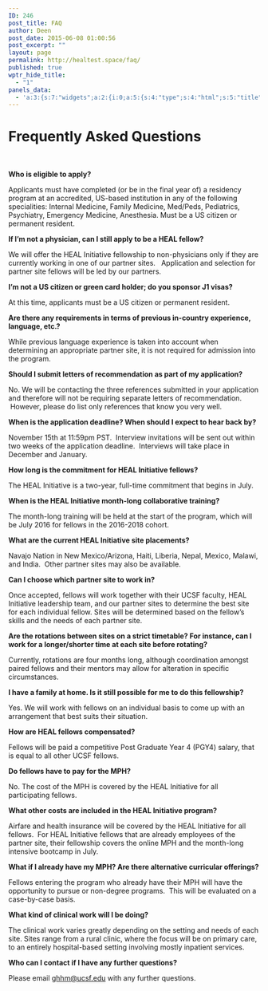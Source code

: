 ```yaml
---
ID: 246
post_title: FAQ
author: Deen
post_date: 2015-06-08 01:00:56
post_excerpt: ""
layout: page
permalink: http://healtest.space/faq/
published: true
wptr_hide_title:
  - "1"
panels_data:
  - 'a:3:{s:7:"widgets";a:2:{i:0;a:5:{s:4:"type";s:4:"html";s:5:"title";s:0:"";s:4:"text";s:52:"<h1 class="headline">Frequently Asked Questions</h1>";s:6:"filter";s:1:"1";s:11:"panels_info";a:6:{s:5:"class";s:30:"WP_Widget_Black_Studio_TinyMCE";s:3:"raw";b:0;s:4:"grid";i:0;s:4:"cell";i:0;s:2:"id";i:0;s:5:"style";a:1:{s:18:"background_display";s:4:"tile";}}}i:1;a:5:{s:4:"type";s:6:"visual";s:5:"title";s:0:"";s:4:"text";s:4473:"<div class="entry-content"><p> </p><p><b>Who is eligible to apply?</b></p><p>Applicants must have completed (or be in the final year of) a residency program at an accredited, US-based institution in any of the following specialities: Internal Medicine, Family Medicine, Med/Peds, Pediatrics, Psychiatry, Emergency Medicine, Anesthesia. Must be a US citizen or permanent resident.</p><p><b>If I’m not a physician, can I still apply to be a HEAL fellow?</b></p><p>We will offer the HEAL Initiative fellowship to non-physicians only if they are currently working in one of our partner sites.   Application and selection for partner site fellows will be led by our partners.</p><p><b>I’m not a US citizen or green card holder; do you sponsor J1 visas?</b></p><p>At this time, applicants must be a US citizen or permanent resident.</p><p><b>Are there any requirements in terms of previous in-country experience, language, etc.?</b></p><p>While previous language experience is taken into account when determining an appropriate partner site, it is not required for admission into the program.</p><p><b>Should I submit letters of recommendation as part of my application?</b></p><p>No. We will be contacting the three references submitted in your application and therefore will not be requiring separate letters of recommendation.  However, please do list only references that know you very well.</p><p><b>When is the application deadline? When should I expect to hear back by?</b></p><p>November 15th at 11:59pm PST.  Interview invitations will be sent out within two weeks of the application deadline.  Interviews will take place in December and January.</p><p><b>How long is the commitment for HEAL Initiative fellows?</b></p><p>The HEAL Initiative is a two-year, full-time commitment that begins in July.</p><p><b>When is the HEAL Initiative month-long collaborative training?</b></p><p>The month-long training will be held at the start of the program, which will be July 2016 for fellows in the 2016-2018 cohort.</p><p><b>What are the current HEAL Initiative site placements?</b></p><p>Navajo Nation in New Mexico/Arizona, Haiti, Liberia, Nepal, Mexico, Malawi, and India.  Other partner sites may also be available.</p><p><b>Can I choose which partner site to work in?</b></p><p>Once accepted, fellows will work together with their UCSF faculty, HEAL Initiative leadership team, and our partner sites to determine the best site for each individual fellow. Sites will be determined based on the fellow’s skills and the needs of each partner site.</p><p><b>Are the rotations between sites on a strict timetable? For instance, can I work for a longer/shorter time at each site before rotating?</b></p><p>Currently, rotations are four months long, although coordination amongst paired fellows and their mentors may allow for alteration in specific circumstances.</p><p><strong>I have a family at home. Is it still possible for me to do this fellowship?</strong></p><p>Yes. We will work with fellows on an individual basis to come up with an arrangement that best suits their situation.</p><p><b>How are HEAL fellows compensated?</b></p><p>Fellows will be paid a competitive Post Graduate Year 4 (PGY4) salary, that is equal to all other UCSF fellows.</p><p><b>Do fellows have to pay for the MPH?</b></p><p>No. The cost of the MPH is covered by the HEAL Initiative for all participating fellows.</p><p><b>What other costs are included in the HEAL Initiative program?</b></p><p>Airfare and health insurance will be covered by the HEAL Initiative for all fellows.  For HEAL Initiative fellows that are already employees of the partner site, their fellowship covers the online MPH and the month-long intensive bootcamp in July.</p><p><b>What if I already have my MPH? Are there alternative curricular offerings?</b></p><p>Fellows entering the program who already have their MPH will have the opportunity to pursue or non-degree programs.  This will be evaluated on a case-by-case basis.</p><p><strong>What kind of clinical work will I be doing?</strong></p><p>The clinical work varies greatly depending on the setting and needs of each site. Sites range from a rural clinic, where the focus will be on primary care, to an entirely hospital-based setting involving mostly inpatient services.</p><p><b>Who can I contact if I have any further questions?</b></p><p>Please email <a href="mailto:ghhm@ucsf.edu">ghhm@ucsf.edu</a> with any further questions.</p></div>";s:6:"filter";s:1:"1";s:11:"panels_info";a:5:{s:5:"class";s:30:"WP_Widget_Black_Studio_TinyMCE";s:4:"grid";i:1;s:4:"cell";i:0;s:2:"id";i:1;s:5:"style";a:2:{s:27:"background_image_attachment";b:0;s:18:"background_display";s:4:"tile";}}}}s:5:"grids";a:2:{i:0;a:2:{s:5:"cells";i:1;s:5:"style";a:0:{}}i:1;a:2:{s:5:"cells";i:1;s:5:"style";a:3:{s:11:"row_stretch";s:4:"full";s:10:"background";s:7:"#ffffff";s:18:"background_display";s:4:"tile";}}}s:10:"grid_cells";a:2:{i:0;a:2:{s:4:"grid";i:0;s:6:"weight";i:1;}i:1;a:2:{s:4:"grid";i:1;s:6:"weight";i:1;}}}'
---
```

<h1 class="headline">Frequently Asked Questions</h1><p>&nbsp;</p><p><b>Who is eligible to apply?</b></p><p>Applicants must have completed (or be in the final year of) a residency program at an accredited, US-based institution in any of the following specialities: Internal Medicine, Family Medicine, Med/Peds, Pediatrics, Psychiatry, Emergency Medicine, Anesthesia. Must be a US citizen or permanent resident.</p><p><b>If I’m not a physician, can I still apply to be a HEAL fellow?</b></p><p>We will offer the HEAL Initiative fellowship to non-physicians only if they are currently working in one of our partner sites. &nbsp;&nbsp;Application and selection for partner site fellows will be led by our partners.</p><p><b>I’m not a US citizen or green card holder; do you sponsor J1 visas?</b></p><p>At this time, applicants must be a US citizen or permanent resident.</p><p><b>Are there any requirements in terms of previous in-country experience, language, etc.?</b></p><p>While previous language experience is taken into account when determining an appropriate partner site, it is not required for admission into the program.</p><p><b>Should I submit letters of recommendation as part of my application?</b></p><p>No. We will be contacting the three references submitted in your application and therefore will not be requiring separate letters of recommendation. &nbsp;However, please do list only references that know you very well.</p><p><b>When is the application deadline? When should I expect to hear back by?</b></p><p>November 15th at 11:59pm PST. &nbsp;Interview invitations will be sent out within two weeks of the application deadline. &nbsp;Interviews will take place in December and January.</p><p><b>How long is the commitment for HEAL Initiative fellows?</b></p><p>The HEAL Initiative is a two-year, full-time commitment that begins in July.</p><p><b>When is the HEAL Initiative month-long collaborative training?</b></p><p>The month-long training will be held at the start of the program, which will be July 2016 for fellows in the 2016-2018 cohort.</p><p><b>What are the current HEAL Initiative site placements?</b></p><p>Navajo Nation in New Mexico/Arizona, Haiti, Liberia, Nepal, Mexico, Malawi, and&nbsp;India. &nbsp;Other partner sites may also be available.</p><p><b>Can I choose which partner site to work in?</b></p><p>Once accepted, fellows will work together with their UCSF faculty, HEAL Initiative leadership team, and our partner sites to determine the best site for each individual fellow. Sites will be determined based on the fellow’s skills and the needs of each partner site.</p><p><b>Are the rotations between sites on a strict timetable? For instance, can I work for a longer/shorter time at each site before rotating?</b></p><p>Currently, rotations are four months long, although coordination amongst paired fellows and their mentors may allow for alteration in specific circumstances.</p><p><strong>I have a family at home. Is it still possible for me to do this fellowship?</strong></p><p>Yes. We will work with fellows on an individual basis to come up with an arrangement that best suits their situation.</p><p><b>How are HEAL fellows compensated?</b></p><p>Fellows will be paid a competitive Post Graduate Year 4 (PGY4) salary, that is equal to all other UCSF fellows.</p><p><b>Do fellows have to pay for the MPH?</b></p><p>No. The cost of the MPH is covered by the HEAL Initiative for all participating fellows.</p><p><b>What other costs are included in the HEAL Initiative program?</b></p><p>Airfare and health insurance will be covered by the HEAL Initiative for all fellows. &nbsp;For HEAL Initiative fellows that are already employees of the partner site, their fellowship covers the online MPH and the month-long intensive bootcamp in July.</p><p><b>What if I already have my MPH? Are there alternative curricular offerings?</b></p><p>Fellows entering the program who already have their MPH will have the opportunity to pursue or non-degree programs. &nbsp;This will be evaluated on a case-by-case basis.</p><p><strong>What kind of clinical work will I be doing?</strong></p><p>The clinical work varies&nbsp;greatly depending on the setting&nbsp;and needs of each site.&nbsp;Sites&nbsp;range from a rural clinic, where the focus&nbsp;will be on primary care, to an entirely hospital-based setting&nbsp;involving mostly inpatient services.</p><p><b>Who can I contact if I have any further questions?</b></p><p>Please email <a href="mailto:ghhm@ucsf.edu">ghhm@ucsf.edu</a> with any further questions.</p>